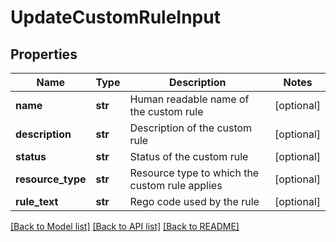 # UpdateCustomRuleInput

## Properties
Name | Type | Description | Notes
------------ | ------------- | ------------- | -------------
**name** | **str** | Human readable name of the custom rule | [optional] 
**description** | **str** | Description of the custom rule | [optional] 
**status** | **str** | Status of the custom rule | [optional] 
**resource_type** | **str** | Resource type to which the custom rule applies | [optional] 
**rule_text** | **str** | Rego code used by the rule | [optional] 

[[Back to Model list]](../README.md#documentation-for-models) [[Back to API list]](../README.md#documentation-for-api-endpoints) [[Back to README]](../README.md)


